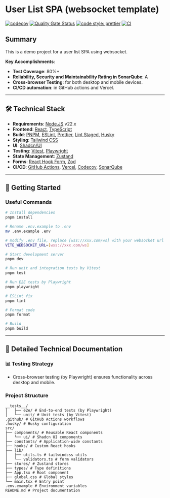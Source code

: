 # User List SPA (websocket template)

[![codecov](https://codecov.io/gh/john-data-chen/websocket-template/graph/badge.svg?token=FoJ3e75P37)](https://codecov.io/gh/john-data-chen/websocket-template)
[![Quality Gate Status](https://sonarcloud.io/api/project_badges/measure?project=john-data-chen_websocket-template&metric=alert_status)](https://sonarcloud.io/summary/new_code?id=john-data-chen_websocket-template)
[![code style: prettier](https://img.shields.io/badge/code_style-prettier-ff69b4.svg?style=flat-square)](https://github.com/prettier/prettier)
[![CI](https://github.com/john-data-chen/websocket-template/actions/workflows/CI.yml/badge.svg?branch=main)](https://github.com/john-data-chen/websocket-template/actions/workflows/CI.yml)

## Summary

This is a demo project for a user list SPA using websocket.

**Key Accomplishments**:

- **Test Coverage**: 80%+
- **Reliability, Security and Maintainability Rating in SonarQube**: A
- **Cross-browser Testing**: for both desktop and mobile devices.
- **CI/CD automation**: in GitHub actions and Vercel.

---

## 🛠️ Technical Stack

- **Requirements**: [Node.JS](https://nodejs.org/en/download/) v22.x
- **Frontend**: [React](https://reactjs.org/), [TypeScript](https://www.typescriptlang.org/)
- **Build**: [PNPM](https://pnpm.io/), [ESLint](https://eslint.org/), [Prettier](https://prettier.io/), [Lint Staged](https://github.com/okonet/lint-staged), [Husky](https://github.com/typicode/husky)
- **Styling**: [Tailwind CSS](https://tailwindcss.com/)
- **UI**: [Shadcn/UI](https://ui.shadcn.com/)
- **Testing**: [Vitest](https://vitest.dev/), [Playwright](https://playwright.dev/)
- **State Management**: [Zustand](https://zustand-demo.pmnd.rs/)
- **Forms**: [React Hook Form](https://react-hook-form.com/), [Zod](https://zod.dev/)
- **CI/CD**: [GitHub Actions](https://github.com/features/actions), [Vercel](https://vercel.com/home), [Codecov](https://codecov.io/), [SonarQube](https://sonarcloud.io/)

---

## 🚀 Getting Started

### Useful Commands

```bash
# Install dependencies
pnpm install

# Rename .env.example to .env
mv .env.example .env

# modify .env file, replace [wss://xxx.com/ws] with your websocket url
VITE_WEBSOCKET_URL=[wss://xxx.com/ws]

# Start development server
pnpm dev

# Run unit and integration tests by Vitest
pnpm test

# Run E2E tests by Playwright
pnpm playwright

# ESLint fix
pnpm lint

# Format code
pnpm format

# Build
pnpm build
```

---

## 📖 Detailed Technical Documentation

### 📊 Testing Strategy

- Cross-browser testing (by Playwright) ensures functionality across desktop and mobile.

### Project Structure

```text
__tests__/
│   ├── e2e/ # End-to-end tests (by Playwright)
│   └── unit/ # Unit tests (by Vitest)
.github/ # GitHub Actions workflows
.husky/ # Husky configuration
src/
├── components/ # Reusable React components
│   └── ui/ # Shadcn UI components
├── constants/ # Application-wide constants
├── hooks/ # Custom React hooks
├── lib/
│   ├── utils.ts # tailwindcss utils
│   └── validators.ts # form validators
├── stores/ # Zustand stores
├── types/ # Type definitions
├── App.tsx # Root component
├── global.css # Global styles
└── main.tsx # Entry point
.env.example # Environment variables
README.md # Project documentation
```
